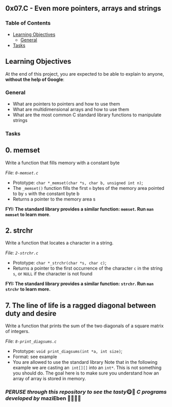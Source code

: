 ## 0x07.C - Even more pointers, arrays and strings

### Table of Contents

-   [Learning Objectives](#learning-objectives)
    -   [General](#general)
-   [Tasks](#tasks)

## Learning Objectives

At the end of this project, you are expected to be able to explain to anyone, **without the help of Google**:

### General

-   What are pointers to pointers and how to use them
-   What are multidimensional arrays and how to use them
-   What are the most common C standard library functions to manipulate strings

### Tasks

## 0. memset

Write a function that fills memory with a constant byte

_File: `0-memset.c`_

-   Prototype: `char *_memset(char *s, char b, unsigned int n)`;
-   The `_memset()` function fills the first `n` bytes of the memory area pointed to by `s` with the constant byte b
-   Returns a pointer to the memory area s

**FYI: The standard library provides a similar function: `memset`. Run `man memset` to learn more**.

## 2. strchr

Write a function that locates a character in a string.

_File: `2-strchr.c`_

-   Prototype: `char *_strchr(char *s, char c)`;
-   Returns a pointer to the first occurrence of the character `c` in the string `s`, or `NULL` if the character is not found

**FYI: The standard library provides a similar function: `strchr`. Run `man strchr` to learn more.**

## 7. The line of life is a ragged diagonal between duty and desire

Write a function that prints the sum of the two diagonals of a square matrix of integers.

_File: `8-print_diagsums.c`_

-   Prototype: `void print_diagsums(int *a, int size)`;
-   Format: see example
-   You are allowed to use the standard library
    Note that in the following example we are casting an` int[][]` into an `int*`. This is not something you should do. The goal here is to make sure you understand how an array of array is stored in memory.

### *PERUSE through this repository to see the tasty*😋🍝 _C programs developed by_ maziEben 🥂🚀🚀🔥
